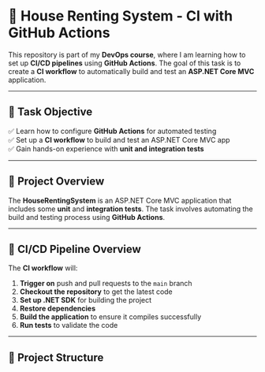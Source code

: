 # 🏡 House Renting System - CI with GitHub Actions  

This repository is part of my **DevOps course**, where I am learning how to set up **CI/CD pipelines** using **GitHub Actions**. The goal of this task is to create a **CI workflow** to automatically build and test an **ASP.NET Core MVC** application.

---

## 🎯 Task Objective  
✅ Learn how to configure **GitHub Actions** for automated testing  
✅ Set up a **CI workflow** to build and test an ASP.NET Core MVC app  
✅ Gain hands-on experience with **unit and integration tests**  

---

## 🚀 Project Overview  

The **HouseRentingSystem** is an ASP.NET Core MVC application that includes some **unit** and **integration tests**. The task involves automating the build and testing process using **GitHub Actions**.

---

## 🔧 CI/CD Pipeline Overview  

The **CI workflow** will:  
1. **Trigger on** push and pull requests to the `main` branch  
2. **Checkout the repository** to get the latest code  
3. **Set up .NET SDK** for building the project  
4. **Restore dependencies**  
5. **Build the application** to ensure it compiles successfully  
6. **Run tests** to validate the code  

---

## 📂 Project Structure  

